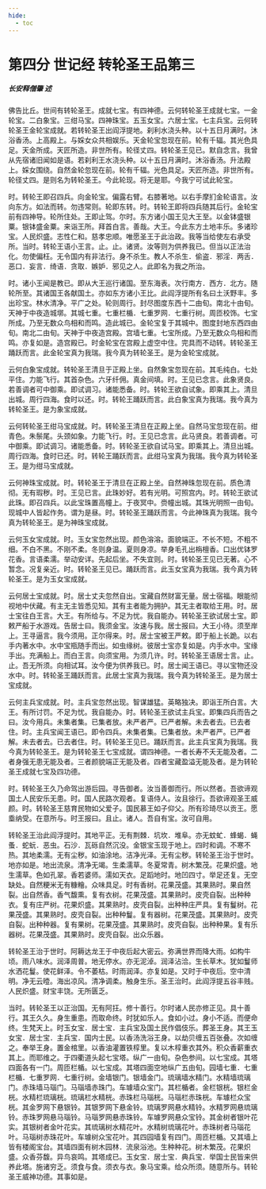 ```yaml
---
hide:
  - toc
---
```


# **第四分 世记经 转轮圣王品第三**

##### 长安释僧肇 述

佛告比丘。世间有转轮圣王。成就七宝。有四神德。云何转轮圣王成就七宝。一金轮宝。二白象宝。三绀马宝。四神珠宝。五玉女宝。六居士宝。七主兵宝。云何转轮圣王金轮宝成就。若转轮圣王出阎浮提地。刹利水浇头种。以十五日月满时。沐浴香汤。上高殿上。与婇女众共相娱乐。天金轮宝忽现在前。轮有千辐。其光色具足。天金所成。天匠所造。非世所有。轮径丈四。转轮圣王见已。默自念言。我曾从先宿诸旧闻如是语。若刹利王水浇头种。以十五日月满时。沐浴香汤。升法殿上。婇女围绕。自然金轮忽现在前。轮有千辐。光色具足。天匠所造。非世所有。轮径丈四。是则名为转轮圣王。今此轮现。将无是耶。今我宁可试此轮宝。

时。转轮王即召四兵。向金轮宝。偏露右臂。右膝著地。以右手摩扪金轮语言。汝向东方。如法而转。勿违常则。轮即东转。时。转轮王即将四兵随其后行。金轮宝前有四神导。轮所住处。王即止驾。尔时。东方诸小国王见大王至。以金钵盛银粟。银钵盛金粟。来诣王所。拜首白言。善哉。大王。今此东方土地丰乐。多诸珍宝。人民炽盛。志性仁和。慈孝忠顺。唯愿圣王于此治政。我等当给使左右承受所。当时。转轮王语小王言。止。止。诸贤。汝等则为供养我已。但当以正法治化。勿使偏枉。无令国内有非法行。身不杀生。教人不杀生．偷盗．邪淫．两舌．恶口．妄言．绮语．贪取．嫉妒．邪见之人。此即名为我之所治。

时。诸小王闻是教已。即从大王巡行诸国。至东海表。次行南方．西方．北方。随轮所至。其诸国王各献国土。亦如东方诸小王比。此阎浮提所有名曰土沃野丰。多出珍宝。林水清净。平广之处。轮则周行。封尽图度东西十二由旬。南北十由旬。天神于中夜造城墎。其城七重。七重栏楯．七重罗网．七重行树。周匝校饰。七宝所成。乃至无数众鸟相和而鸣。造此城已。金轮宝复于其城中。图度封地东西四由旬。南北二由旬。天神于中夜造宫殿。宫墙七重。七宝所成。乃至无数众鸟相和而鸣。亦复如是。造宫殿已。时金轮宝在宫殿上虚空中住。完具而不动转。转轮圣王踊跃而言。此金轮宝真为我瑞。我今真为转轮圣王。是为金轮宝成就。

云何白象宝成就。转轮圣王清旦于正殿上坐。自然象宝忽现在前。其毛纯白。七处平住。力能飞行。其首杂色。六牙纤佣。真金间填。时。王见已念言。此象贤良。若善调者可中御乘。即试调习。诸能悉备。时。转轮王欲自试象。即乘其上。清旦出城。周行四海。食时以还。时。转轮王踊跃而言。此白象宝真为我瑞。我今真为转轮圣王。是为象宝成就。

云何转轮圣王绀马宝成就。时。转轮圣王清旦在正殿上坐。自然马宝忽现在前。绀青色。朱鬃尾。头颈如象。力能飞行。时。王见已念言。此马贤良。若善调者。可中御乘。即试调习。诸能悉备。时。转轮圣王欲自试马宝。即乘其上。清旦出城。周行四海。食时已还。时。转轮王踊跃而言。此绀马宝真为我瑞。我今真为转轮圣王。是为绀马宝成就。

云何神珠宝成就。时。转轮圣王于清旦在正殿上坐。自然神珠忽现在前。质色清彻。无有瑕秽。时。王见已言。此珠妙好。若有光明。可照宫内。时。转轮王欲试此珠。即召四兵。以此宝珠置高幢上。于夜冥中。赍幢出城。其珠光明照一由旬。现城中人皆起作务。谓为是昼。时。转轮圣王踊跃而言。今此神珠真为我瑞。我今真为转轮圣王。是为神珠宝成就。

云何玉女宝成就。时。玉女宝忽然出现。颜色溶溶。面貌端正。不长不短。不粗不细。不白不黑。不刚不柔。冬则身温。夏则身凉。举身毛孔出栴檀香。口出优钵罗花香。言语柔濡。举动安详。先起后坐。不失宜则。时。转轮圣王见已无著。心不暂念。况复亲近。时。转轮圣王见已。踊跃而言。此玉女宝真为我瑞。我今真为转轮圣王。是为玉女宝成就。

云何居士宝成就。时。居士丈夫忽然自出。宝藏自然财富无量。居士宿福。眼能彻视地中伏藏。有主无主皆悉见知。其有主者能为拥护。其无主者取给王用。时。居士宝往白王言。大王。有所给与。不足为忧。我自能办。转轮圣王欲试居士宝。即敕严船于水游戏。告居士曰。我须金宝。汝速与我。居士报曰。大王小待。须至岸上。王寻逼言。我今须用。正尔得来。时。居士宝被王严敕。即于船上长跪。以右手内著水中。水中宝瓶随手而出。如虫缘树。彼居士宝亦复如是。内手水中。宝缘手出。充满船上。而白王言。向须宝用。为须几许。时。转轮圣王语居士言。止。止。吾无所须。向相试耳。汝今便为供养我已。时。居士闻王语已。寻以宝物还没水中。时。转轮圣王踊跃而言。此居士宝真为我瑞。我今真为转轮圣王。是为居士宝成就。

云何主兵宝成就。时。主兵宝忽然出现。智谋雄猛。英略独决。即诣王所白言。大王。有所讨罚。不足为忧。我自能办。时。转轮圣王欲试主兵宝。即集四兵而告之曰。汝今用兵。未集者集。已集者放。未严者严。已严者解。未去者去。已去者住。时。主兵宝闻王语已。即令四兵。未集者集。已集者放。未严者严。已严者解。未去者去。已去者住。时。转轮圣王见已。踊跃而言。此主兵宝真为我瑞。我今真为转轮圣王。是为转轮圣王七宝成就。谓四神德。一者长寿不夭无能及者。二者身强无患无能及者。三者颜貌端正无能及者。四者宝藏盈溢无能及者。是为转轮圣王成就七宝及四功德。

时。转轮圣王久乃命驾出游后园。寻告御者。汝当善御而行。所以然者。吾欲谛观国土人民安乐无患。时。国人民路次观者。复语侍人。汝且徐行。吾欲谛观圣王威颜。时。转轮圣王慈育民物如父爱子。国民慕王如子仰父。所有珍琦尽以贡王。愿埀纳受。在意所与。时王报曰。且止。诸人。吾自有宝。汝可自用。

转轮圣王治此阎浮提时。其地平正。无有荆棘．坑坎．堆阜。亦无蚊虻．蜂蝎．蝇蚤．蛇蚖．恶虫。石沙．瓦砾自然沉没。金银宝玉现于地上。四时和调。不寒不热。其地柔濡。无有尘秽。如油涂地。洁净光泽。无有尘秽。转轮圣王治于世时。地亦如是。地出流泉。清净无竭。生柔濡草。冬夏常青。树木繁茂。花果炽盛。地生濡草。色如孔翠。香若婆师。濡如天衣。足蹈地时。地凹四寸。举足还复。无空缺处。自然粳米无有糠糩。众味具足。时有香树。花果茂盛。其果熟时。果自然裂。出自然香。香气馥熏。复有衣树。花果茂盛。其果熟时。皮壳自裂。出种种衣。复有庄严树。花果炽盛。其果熟时。皮壳自裂。出种种庄严具。复有鬘树。花果茂盛。其果熟时。皮壳自裂。出种种鬘。复有器树。花果茂盛。其果熟时。皮壳自裂。出种种器。复有果树。花果茂盛。其果熟时。皮壳自裂。出种种果。复有乐器树。花果茂盛。其果熟时。皮壳自裂。出众乐器。

转轮圣王治于世时。阿耨达龙王于中夜后起大密云。弥满世界而降大雨。如构牛顷。雨八味水。润泽周普。地无停水。亦无泥淖。润泽沾洽。生长草木。犹如鬘师水洒花鬘。使花鲜泽。令不萎枯。时雨润泽。亦复如是。又时于中夜后。空中清明。净无云曀。海出凉风。清净调柔。触身生乐。圣王治时。此阎浮提五谷丰贱。人民炽盛。财宝丰饶。无所匮乏。

当时。转轮圣王以正治国。无有阿抂。修十善行。尔时诸人民亦修正见。具十善行。其王久久。身生重患。而取命终。时犹如乐人。食如小过。身小不适。而便命终。生梵天上。时玉女宝．居士宝．主兵宝及国土民作倡伎乐。葬圣王身。其王玉女宝．居士宝．主兵宝．国内士民。以香汤洗浴王身。以劫贝缠五百张叠。次如缠之。奉举王身。置金棺里。以香油灌置铁椁里。复以木椁重衣其外。积众香薪重衣其上。而耶维之。于四衢道头起七宝塔。纵广一由旬。杂色参间。以七宝成。其塔四面各有一门。周匝栏楯。以七宝成。其塔四面空地纵广五由旬。园墙七重．七重栏楯．七重罗网．七重行树。金墙银门。银墙金门。琉璃墙水精门。水精墙琉璃门。赤珠墙马瑙门。马瑙墙赤珠门。车璩墙众宝门。其栏楯者。金栏银桄。银栏金桄。水精栏琉璃桄。琉璃栏水精桄。赤珠栏马瑙桄。马瑙栏赤珠桄。车璩栏众宝桄。其金罗网下悬银铃。其银罗网下悬金铃。琉璃罗网悬水精铃。水精罗网悬琉璃铃。赤珠罗网悬马瑙铃。马瑙罗网悬赤珠铃。车璩罗网悬众宝铃。其金树者银叶花实。其银树者金叶花实。其琉璃树水精花叶。水精树琉璃花叶。赤珠树者马瑙花叶。马瑙树赤珠花叶。车璩树众宝花叶。其四园墙复有四门。周匝栏楯。又其墙上皆有楼阁宝台。其墙四面有树木园林．流泉浴池。生种种花。树木繁茂。花果炽盛。众香芬馥。异鸟哀鸣。其塔成已。玉女宝．居士宝．典兵宝．举国士民皆来供养此塔。施诸穷乏。须食与食。须衣与衣。象马宝乘。给众所须。随意所与。转轮圣王威神功德。其事如是。